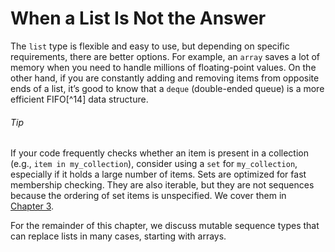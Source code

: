 # When a List Is Not the Answer

The `list` type is flexible and easy to use, but depending on specific requirements, there are better options. For example, an `array` saves a lot of memory when you need to handle millions of floating-point values. On the other hand, if you are constantly adding and removing items from opposite ends of a list, it’s good to know that a `deque` (double-ended queue) is a more efficient FIFO[^14] data structure.

###### Tip

If your code frequently checks whether an item is present in a collection (e.g., `item in my_collection`), consider using a `set` for `my_collection`, especially if it holds a large number of items. Sets are optimized for fast membership checking. They are also iterable, but they are not sequences because the ordering of set items is unspecified. We cover them in [Chapter 3](ch03.html#dicts-a-to-z).

For the remainder of this chapter, we discuss mutable sequence types that can replace lists in many cases, starting with arrays.